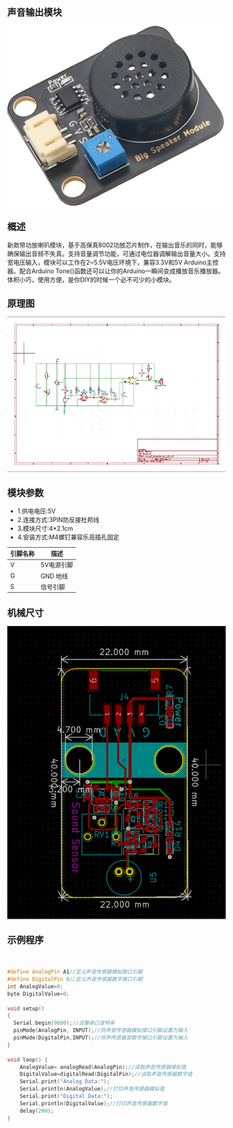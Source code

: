 ## 声音输出模块

![bigSpeakerModule](./bigSpeakerModule/bigSpeaker.png)

## 概述

新款带功放喇叭模块，基于高保真8002功放芯片制作，在输出音乐的同时，能够确保输出音频不失真。支持音量调节功能，可通过电位器调解输出音量大小。支持宽电压输入，模块可以工作在2~5.5V电压环境下，兼容3.3V和5V Arduino主控器。配合Arduino Tone()函数还可以让你的Arduino一瞬间变成播放音乐播放器。体积小巧，使用方便，是你DIY的时候一个必不可少的小模块。

## 原理图

![1](bigSpeakerModule/1.png)

## 模块参数

* 1.供电电压:5V
* 2.连接方式:3PIN防反接杜邦线
* 3.模块尺寸:4*2.1cm
* 4.安装方式:M4螺钉兼容乐高插孔固定

| 引脚名称 | 描述       |
| -------- | ---------- |
| V        | 5V电源引脚 |
| G        | GND 地线   |
| S        | 信号引脚   |





## 机械尺寸

![2](bigSpeakerModule/2.png)

## 示例程序

```c++
	

#define AnalogPin A1//定义声音传感器模拟接口引脚
#define DigitalPin 8//定义声音传感器数字接口引脚
int AnalogValue=0;
byte DigitalValue=0;

void setup()
{
  Serial.begin(9600);//设置串口波特率
  pinMode(AnalogPin, INPUT);//将声音传感器模拟接口引脚设置为输入
  pinMode(DigitalPin,INPUT);//将声传感器音数字接口引脚设置为输入
}

void loop() {
    AnalogValue= analogRead(AnalogPin);//读取声音传感器模拟值
    DigitalValue=digitalRead(DigitalPin);//读取声音传感器数字值
    Serial.print("Analog Data:");
    Serial.println(AnalogValue);//打印声音传感器模拟值
    Serial.print("Digital Data:");
    Serial.println(DigitalValue);//打印声音传感器数字值
    delay(200);
}





```

